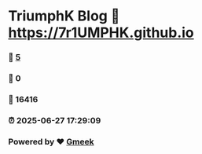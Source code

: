 # TriumphK Blog :link: https://7r1UMPHK.github.io 
### :page_facing_up: [5](https://7r1UMPHK.github.io/tag.html) 
### :speech_balloon: 0 
### :hibiscus: 16416 
### :alarm_clock: 2025-06-27 17:29:09 
### Powered by :heart: [Gmeek](https://github.com/Meekdai/Gmeek)
